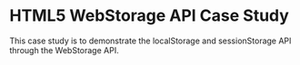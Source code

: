 # HTML5 WebStorage API Case Study
This case study is to demonstrate the localStorage and sessionStorage API through the WebStorage API.
